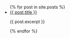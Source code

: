 <ul>
  {% for post in site.posts %}
    <li>
      <a href="{{ post.url }}" >{{ post.title }}</a>
      <p>{{ post.excerpt }}</p>
    </li>
  {% endfor %}
</ul>
